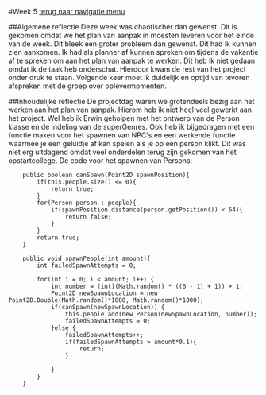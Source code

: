 #Week 5
[terug naar navigatie menu](Portfolio.md)

##Algemene reflectie
Deze week was chaotischer dan gewenst. Dit is gekomen omdat we het plan van aanpak in moesten leveren voor het einde van de week.
Dit bleek een groter probleem dan gewenst. Dit had ik kunnen zien aankomen. Ik had als planner af kunnen spreken om tijdens de vakantie af te spreken om aan het plan van aanpak te werken. Dit heb ik niet gedaan omdat ik de taak heb onderschat.
Hierdoor kwam de rest van het project onder druk te staan. Volgende keer moet ik duidelijk en optijd van tevoren afspreken met de groep over oplevermomenten.

##Inhoudelijke reflectie
De projectdag waren we grotendeels bezig aan het werken aan het plan van aanpak. Hierom heb ik niet heel veel gewerkt aan het project.
Wel heb ik Erwin geholpen met het ontwerp van de Person klasse en de indeling van de superGenres.
Ook heb ik bijgedragen met een functie maken voor het spawnen van NPC's en een werkende functie waarmee je een geluidje af kan spelen als je op een person klikt.
Dit was niet erg uitdagend omdat veel onderdelen terug zijn gekomen van het opstartcollege.
De code voor het spawnen van Persons:  
```` 
    public boolean canSpawn(Point2D spawnPosition){
        if(this.people.size() <= 0){
            return true;
        }
        for(Person person : people){
            if(spawnPosition.distance(person.getPosition()) < 64){
                return false;
            }
        }
        return true;
    }

    public void spawnPeople(int amount){
        int failedSpawnAttempts = 0;

        for(int i = 0; i < amount; i++) {
            int number = (int)(Math.random() * ((6 - 1) + 1)) + 1;
            Point2D newSpawnLocation = new Point2D.Double(Math.random()*1800, Math.random()*1000);
            if(canSpawn(newSpawnLocation)) {
                this.people.add(new Person(newSpawnLocation, number));
                failedSpawnAttempts = 0;
            }else {
                failedSpawnAttempts++;
                if(failedSpawnAttempts > amount*0.1){
                    return;
                }

            }
        }
    }
 ````